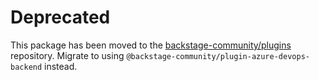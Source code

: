 # Deprecated

This package has been moved to the [backstage-community/plugins](https://github.com/backstage/community-plugins) repository. Migrate to using `@backstage-community/plugin-azure-devops-backend` instead.

